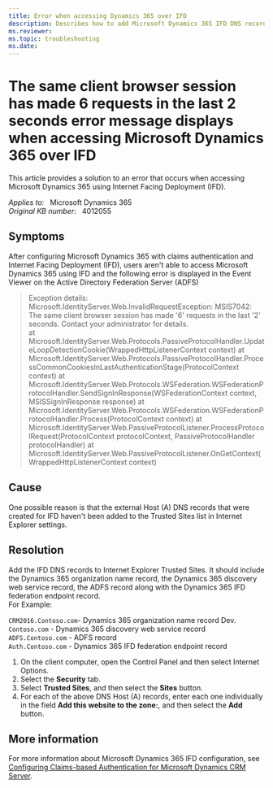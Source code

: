 ```yaml
---
title: Error when accessing Dynamics 365 over IFD
description: Describes how to add Microsoft Dynamics 365 IFD DNS records to Internet Explorer Trusted Sites.
ms.reviewer: 
ms.topic: troubleshooting
ms.date: 
---
```

# The same client browser session has made 6 requests in the last 2 seconds error message displays when accessing Microsoft Dynamics 365 over IFD

This article provides a solution to an error that occurs when accessing Microsoft Dynamics 365 using Internet Facing Deployment (IFD).

_Applies to:_ &nbsp; Microsoft Dynamics 365  
_Original KB number:_ &nbsp; 4012055

## Symptoms

After configuring Microsoft Dynamics 365 with claims authentication and Internet Facing Deployment (IFD), users aren't able to access Microsoft Dynamics 365 using IFD and the following error is displayed in the Event Viewer on the Active Directory Federation Server (ADFS)

> Exception details: Microsoft.IdentityServer.Web.InvalidRequestException: MSIS7042: The same client browser session has made '6' requests in the last '2' seconds. Contact your administrator for details.  
    at Microsoft.IdentityServer.Web.Protocols.PassiveProtocolHandler.UpdateLoopDetectionCookie(WrappedHttpListenerContext context) at Microsoft.IdentityServer.Web.Protocols.PassiveProtocolHandler.ProcessCommonCookiesInLastAuthenticationStage(ProtocolContext context) at Microsoft.IdentityServer.Web.Protocols.WSFederation.WSFederationProtocolHandler.SendSignInResponse(WSFederationContext context, MSISSignInResponse response) at Microsoft.IdentityServer.Web.Protocols.WSFederation.WSFederationProtocolHandler.Process(ProtocolContext context) at Microsoft.IdentityServer.Web.PassiveProtocolListener.ProcessProtocolRequest(ProtocolContext protocolContext, PassiveProtocolHandler protocolHandler) at Microsoft.IdentityServer.Web.PassiveProtocolListener.OnGetContext(WrappedHttpListenerContext context)

## Cause

One possible reason is that the external Host (A) DNS records that were created for IFD haven't been added to the Trusted Sites list in Internet Explorer settings.

## Resolution

Add the IFD DNS records to Internet Explorer Trusted Sites. It should include the Dynamics 365 organization name record, the Dynamics 365 discovery web service record, the ADFS record along with the Dynamics 365 IFD federation endpoint record.  
For Example:

`CRM2016.Contoso.com`- Dynamics 365 organization name record Dev.  
`Contoso.com` - Dynamics 365 discovery web service record  
`ADFS.Contoso.com` - ADFS record  
`Auth.Contoso.com` - Dynamics 365 IFD federation endpoint record

1. On the client computer, open the Control Panel and then select Internet Options.
2. Select the **Security** tab.
3. Select **Trusted Sites**, and then select the **Sites** button.
4. For each of the above DNS Host (A) records, enter each one individually in the field **Add this website to the zone:**, and then select the **Add** button.  

## More information

For more information about Microsoft Dynamics 365 IFD configuration, see [Configuring Claims-based Authentication for Microsoft Dynamics CRM Server](https://www.microsoft.com/download/details.aspx?id=41701).
